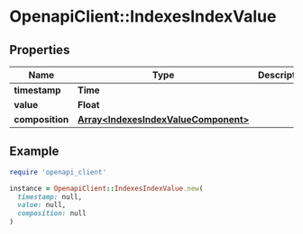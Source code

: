 # OpenapiClient::IndexesIndexValue

## Properties

| Name | Type | Description | Notes |
| ---- | ---- | ----------- | ----- |
| **timestamp** | **Time** |  | [optional] |
| **value** | **Float** |  | [optional] |
| **composition** | [**Array&lt;IndexesIndexValueComponent&gt;**](IndexesIndexValueComponent.md) |  | [optional] |

## Example

```ruby
require 'openapi_client'

instance = OpenapiClient::IndexesIndexValue.new(
  timestamp: null,
  value: null,
  composition: null
)
```

